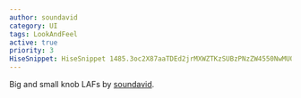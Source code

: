 ```yaml
---
author: soundavid
category: UI
tags: LookAndFeel
active: true
priority: 3
HiseSnippet: HiseSnippet 1485.3oc2X87aaTDEd2jrMXWZTKzSUBzPNzZW4550NwMUQk5lepn1jFpKUTEhpFu6X6grdFqcG2DWTkPvgJwYtBWf+A3.Bg3BHti3.RblCbgSbCj3P3Myt1dr8lzjzDNzUIo67l48deeu48140YcetCIHf6aXl39saRLLeUqxsYh5yWGSYFqrfg4DVqhCDDeTnn4Z2DGDPbMLMGcYo.yDiYnd9qaNG1CybH8DYX7.N0gbGZCpnmz0Kcapm2RXWx8oMzV8TkVwgylm6waA3YTqbFMwNagqQVCKW1HVFlmZQWpf6WVfEj.Cywli61tbc91rv0+.Z.shGQNv1nLXnPwKw8bkHVJ0X95TO206v6.CvJq2KJLZXT37VqRcock2KZbV0DndZnGOLGoe3MZevyVGd4zfWLPxTCRiEBoyYU1wm1TzaFIdNs0JLXyoJFB65PIbsFi7rwslmCqfIx1.uEYIeXPWMRM0L4xfrykK8rISBg9.AxCWEcCzhrZTFIqiOAHxxd7JXuPCdGNeqawbWhP7RIUBVdVeRMpLAYoVLGAkyRMoqOd66wEX+1k8ntD+Iyfp1YxZYP7JeP5jeXxDOF6ivf2fwYwfqlMTjnN0YKPbA8w4AA40ET.DTL6zfnjInUQojFQP1QjkxbI6b2polrBs1joQu0MPWwNcxDf+RTKa.QDlekJ7eBxtMUT+VdMqiUVfJHMBmwNCJWV6oSCrTpnjRK54QaFPRswTYPvO3MxuI5JnYjuUP81lYh.+UQET5MfO6fwvgQVtJTKna4qEqkkA6gMVkZ6sorUascMV9bcsV9batWnSi+wQb.Qyz0h1E6ZQ6h.06mxK6icoPZ2R.lRsQtcxodffZjRWEkOCZ3MgNRp3Ak9xsfho0UP91lww1qmAc8dHqWjydlvkG8.uIyfBfbSQTFkR.g4BCCEeYTd3WYz3wXuVj039MvdzmPbAyoVgxdJH3ykU5o.syf1P47tnT9Vjq223b93XSGSAdLJYWYW67p3eOJkLwSSlf3EPPwWBD.H26kphfXM29UF77RLdYpHXeP1KQEAPvC9vu5O8UHj7oomsywLHNaMtfbWVJ0IMIeZRzfSUsZryIOszm64Q7icZYGK96mhoXsZTg3mAohacWHbLd+8FXs28Fn25hS3g2ZKjyVgQE2sIgsWMzXDchOzGwohPErTgpKhIh5hH7fYCJzrv3V2lwqXan.bmtw9su7GtowAV478oboe+Ie1gP4B86Y0yAV4odQTd5A47ubHfcwX776txBXAV1+VzV.rszj3KnxcbyEHOFZFNratDVKPB1RvaBuNOuQSNStgYlLzomoSudXFwS4yIzkXaritaaqOXapqndOAtkpSn0pq088CK0qtCjdp237u1tR4ZUiRw4PuoRbEtOv6xPoutWBkdO3qasBFH12kKm94lwsidu+s0GL.KVaHVrVI4YHPYjEzlmQmC.j.e2+3uGfORo+y2+yNRo8N4QJED7rX39Eu3E+2CKaxqylGpyl2dP1rvPrYgH1Ltk5D6+O3yAKSqOVIJ8hko8mey2EWl1m+Ie5IblVAMVTp0wVl1u9s+XL6Lu+xuytCuyL6kyGG2m7BW3PmoMkNadxwXl1IDeNXYZ56QPtzKVl1bW5pwgtW+zSbBmoMsFK9npGaYZEuT1X1Y93MpsareC3mhg6e8W7U6dXYSQ8LslGiYZGm7Y3aJ4rVqxca4gE8ewMxaqJZBnis9tsD4MhvBnh152l0w1s4bPg34rVmJbpGOFGIFLBMZbRfwn6.6LVKVsJwQzCfiYsz6cxbgWF2i2RPY0VEK7oPRm0ZsZTF1pcHf2YvmGjcLaNhL8MbbN4XYDnL7+6PMXW3IZRa4XynIs6LoQCriO+QNgM3IuksWQIAvDScAiIrVUNFYObmcMntzG43zuoFRw7GUEKbTUbpiphSeTUr3QUwqcTUblmuhx6j8VsD7FgkMFFqt9hpNwMMWjggLPU1pw+QETyun
---
```


Big and small knob LAFs by [soundavid](https://forum.hise.audio/user/soundavid).